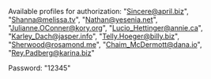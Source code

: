 Available profiles for authorization:
"Sincere@april.biz",
"Shanna@melissa.tv",
"Nathan@yesenia.net",
"Julianne.OConner@kory.org",
"Lucio_Hettinger@annie.ca",
"Karley_Dach@jasper.info",
"Telly.Hoeger@billy.biz",
"Sherwood@rosamond.me",
"Chaim_McDermott@dana.io",
"Rey.Padberg@karina.biz"

Password: "12345"
